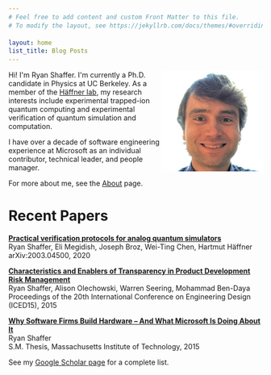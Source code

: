 ```yaml
---
# Feel free to add content and custom Front Matter to this file.
# To modify the layout, see https://jekyllrb.com/docs/themes/#overriding-theme-defaults

layout: home
list_title: Blog Posts
---
```

<img src="/images/portrait.jpg" style="float: right;" width="200" alt="Photo of Ryan Shaffer" />

Hi! I'm Ryan Shaffer. 
I'm currently a Ph.D. candidate in Physics at UC Berkeley.
As a member of the [Häffner lab](http://research.physics.berkeley.edu/haeffner/),
my research interests include experimental trapped-ion quantum computing
and experimental verification of quantum simulation and computation.

I have over a decade of software engineering experience at Microsoft
as an individual contributor, technical leader, and people manager.

For more about me, see the [About](./about.md) page.

# Recent Papers

[**Practical verification protocols for analog quantum simulators**](https://arxiv.org/abs/2003.04500)  
Ryan Shaffer, Eli Megidish, Joseph Broz, Wei-Ting Chen, Hartmut Häffner  
arXiv:2003.04500, 2020

[**Characteristics and Enablers of Transparency in Product Development Risk Management**](/papers/ICED15_244.pdf)  
Ryan Shaffer, Alison Olechowski, Warren Seering, Mohammad Ben-Daya  
Proceedings of the 20th International Conference on Engineering Design (ICED15), 2015

[**Why Software Firms Build Hardware – And What Microsoft Is Doing About It**](https://dspace.mit.edu/bitstream/handle/1721.1/100312/932078071-MIT.pdf)  
Ryan Shaffer  
S.M. Thesis, Massachusetts Institute of Technology, 2015

See my [Google Scholar page](https://scholar.google.com/citations?user=SRrFQ-gAAAAJ) for a complete list.